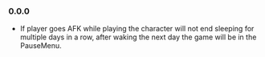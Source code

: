 ### 0.0.0
- If player goes AFK while playing the character will not end sleeping for multiple days in a row, after waking the next day the game will be in the PauseMenu.